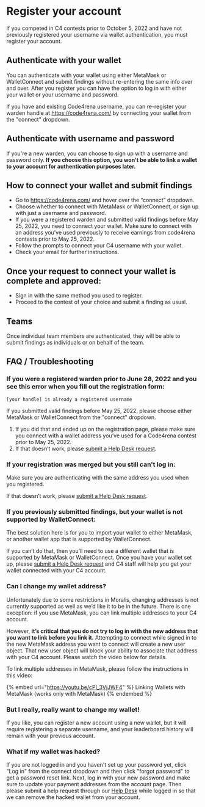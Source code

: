# Register your account

If you competed in C4 contests prior to October 5, 2022 and have not previously registered your username via wallet authentication, you must register your account.

## Authenticate with your wallet

You can authenticate with your wallet using either MetaMask or WalletConnect and submit findings without re-entering the same info over and over. After you register you can have the option to log in with either your wallet or your username and password.

If you have and existing Code4rena username, you can re-register your warden handle at https://code4rena.com/ by connecting your wallet from the "connect" dropdown.

## Authenticate with username and password

If you're a new warden, you can choose to sign up with a username and password only. **If you choose this option, you won't be able to link a wallet to your account for authentication purposes later.**

## How to connect your wallet and submit findings

- Go to https://code4rena.com/ and hover over the “connect” dropdown.
- Choose whether to connect with MetaMask or WalletConnect, or sign up with just a username and password.
- If you were a registered warden and submitted valid findings before May 25, 2022, you need to connect your wallet. Make sure to connect with an address you’ve used previously to receive earnings from code4rena contests prior to May 25, 2022.
- Follow the prompts to connect your C4 username with your wallet.
- Check your email for further instructions.

## Once your request to connect your wallet is complete and approved:

- Sign in with the same method you used to register.
- Proceed to the contest of your choice and submit a finding as usual.

## Teams

Once individual team members are authenticated, they will be able to submit findings as individuals or on behalf of the team.

## FAQ / Troubleshooting

### If you were a registered warden prior to June 28, 2022 and you see this error when you fill out the registration form:

`[your handle] is already a registered username`

If you submitted valid findings before May 25, 2022, please choose either MetaMask or WalletConnect from the "connect" dropdown.

1. If you did that and ended up on the registration page, please make sure you connect with a wallet address you’ve used for a Code4rena contest prior to May 25, 2022.
2. If that doesn’t work, please [submit a Help Desk request](https://code4rena.com/help/).

### If your registration was merged but you still can't log in:

Make sure you are authenticating with the same address you used when you registered.

If that doesn’t work, please [submit a Help Desk request](https://code4rena.com/help/).

### If you previously submitted findings, but your wallet is not supported by WalletConnect:

The best solution here is for you to import your wallet to either MetaMask, or another wallet app that is supported by WalletConnect.

If you can’t do that, then you’ll need to use a different wallet that is supported by MetaMask or WalletConnect. Once you have your wallet set up, please [submit a Help Desk request](https://code4rena.com/help/) and C4 staff will help you get your wallet connected with your C4 account.

### **Can I change my wallet address?**

Unfortunately due to some restrictions in Moralis, changing addresses is not currently supported as well as we’d like it to be in the future. There is one exception: if you use MetaMask, you can link multiple addresses to your C4 account.

However, **it’s critical that you do not try to log in with the new address that you want to link before you link it.** Attempting to connect while signed in to the new MetaMask address you want to connect will create a new user object. That new user object will block your ability to associate that address with your C4 account. Please watch the video below for details.

To link multiple addresses in MetaMask, please follow the instructions in this video:

{% embed url="https://youtu.be/cPI_3VjJWF4" %}
Linking Wallets with MetaMask (works only with MetaMask)
{% endembed %}

### **But I really, really want to change my wallet!**

If you like, you can register a new account using a new wallet, but it will require registering a separate username, and your leaderboard history will remain with your previous account.

### **What if my wallet was hacked?**

If you are not logged in and you haven't set up your password yet, click "Log in" from the connect dropdown and then click "forgot password" to get a password reset link. Next, log in with your new password and make sure to update your payment addresses from the account page. Then please submit a help request through our [Help Desk](https://code4rena.com/help/) while logged in so that we can remove the hacked wallet from your account.
